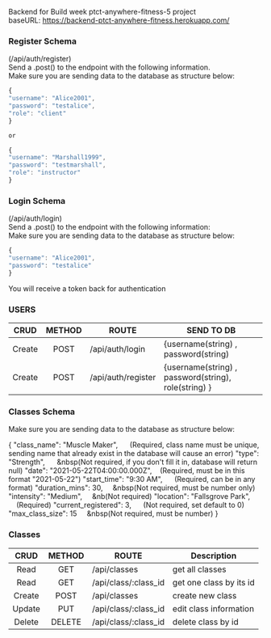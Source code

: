 Backend for Build week ptct-anywhere-fitness-5 project <br/>
baseURL: https://backend-ptct-anywhere-fitness.herokuapp.com/

### Register Schema

(/api/auth/register)<br/>
Send a .post() to the endpoint with the following information.<br/>
Make sure you are sending data to the database as structure below:

```js
{
"username": "Alice2001",
"password": "testalice",
"role": "client"
}

or

{
"username": "Marshall1999",
"password": "testmarshall",
"role": "instructor"
}

```

### Login Schema

(/api/auth/login)<br/>
Send a .post() to the endpoint with the following information:<br/>
Make sure you are sending data to the database as structure below:

```js
{
"username": "Alice2001",
"password": "testalice"
}
```

You will receive a token back for authentication<br/>

### USERS

|  CRUD  | METHOD | ROUTE              | SEND TO DB                                           |
| :----: | :----: | ------------------ | ---------------------------------------------------- |
| Create |  POST  | /api/auth/login    | {username(string) , password(string)                 |
| Create |  POST  | /api/auth/register | {username(string) , password(string), role(string) } |

### Classes Schema

Make sure you are sending data to the database as structure below:

{
"class_name": "Muscle Maker", &nbsp;&nbsp;&nbsp;&nbsp; (Required, class name must be unique, sending name that already exist in the database will cause an error)
"type": "Strength", &nbsp;&nbsp;&nbsp;&nbsp;&nbsp;&nbsp(Not required, if you don't fill it in, database will return null)
"date": "2021-05-22T04:00:00.000Z", &nbsp;&nbsp;&nbsp;(Required, must be in this format "2021-05-22")
"start_time": "9:30 AM", &nbsp;&nbsp;&nbsp;&nbsp;&nbsp;(Required, can be in any format)
"duration_mins": 30,&nbsp;&nbsp;&nbsp;&nbsp;&nbsp;&nbsp(Not required, must be number only)
"intensity": "Medium",&nbsp;&nbsp;&nbsp;&nbsp;&nbsp;&nb(Not required)
"location": "Fallsgrove Park", &nbsp;&nbsp;&nbsp;&nbsp;(Required)
"current_registered": 3, &nbsp;&nbsp;&nbsp;&nbsp;&nbsp;(Not required, set default to 0)
"max_class_size": 15&nbsp;&nbsp;&nbsp;&nbsp;&nbsp;&nbsp(Not required, must be number)
}

### Classes

|  CRUD  | METHOD | ROUTE                | Description             |
| :----: | :----: | -------------------- | ----------------------- |
|  Read  |  GET   | /api/classes         | get all classes         |
|  Read  |  GET   | /api/class/:class_id | get one class by its id |
| Create |  POST  | /api/classes         | create new class        |
| Update |  PUT   | /api/class/:class_id | edit class information  |
| Delete | DELETE | /api/class/:class_id | delete class by id      |
